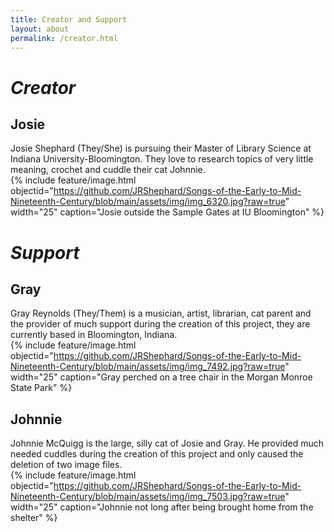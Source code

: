 ```yaml
---
title: Creator and Support
layout: about
permalink: /creator.html
---
```

# *Creator*
## Josie
Josie Shephard (They/She) is pursuing their Master of Library Science at Indiana University-Bloomington. They love to research topics of very little meaning, crochet and cuddle their cat Johnnie.  
{% include feature/image.html objectid="https://github.com/JRShephard/Songs-of-the-Early-to-Mid-Nineteenth-Century/blob/main/assets/img/img_6320.jpg?raw=true" width="25" caption="Josie outside the Sample Gates at IU Bloomington" %}

# *Support* 
## Gray
Gray Reynolds (They/Them) is a musician, artist, librarian, cat parent and the provider of much support during the creation of this project, they are currently based in Bloomington, Indiana.   
{% include feature/image.html objectid="https://github.com/JRShephard/Songs-of-the-Early-to-Mid-Nineteenth-Century/blob/main/assets/img/img_7492.jpg?raw=true" width="25" caption="Gray perched on a tree chair in the Morgan Monroe State Park" %}
## Johnnie
Johnnie McQuigg is the large, silly cat of Josie and Gray. He provided much needed cuddles during the creation of this project and only caused the deletion of two image files.  
{% include feature/image.html objectid="https://github.com/JRShephard/Songs-of-the-Early-to-Mid-Nineteenth-Century/blob/main/assets/img/img_7503.jpg?raw=true" width="25" caption="Johnnie not long after being brought home from the shelter" %}
